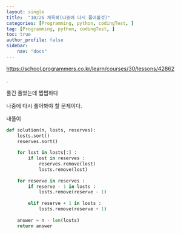 ```yaml
---
layout: single
title:  "10/26 체육복(나중에 다시 풀어볼것)"
categories: [Programming, python, codingTest, ]
tag: [Programming, python, codingTest, ]
toc: true
author_profile: false
sidebar:
    nav: "docs"
---
```


https://school.programmers.co.kr/learn/courses/30/lessons/42862 

.

풀긴 풀었는데 찝찝하다

나중에 다시 풀어봐야 할 문제이다.



내풀이

```python
def solution(n, losts, reserves):
    losts.sort()
    reserves.sort()
    
    for lost in losts[:] :
        if lost in reserves :
            reserves.remove(lost)
            losts.remove(lost)
            
    for reserve in reserves :
        if reserve - 1 in losts :
            losts.remove(reserve - 1)
        
        elif reserve + 1 in losts :
            losts.remove(reserve + 1)
    
    answer = n - len(losts)
    return answer
```

